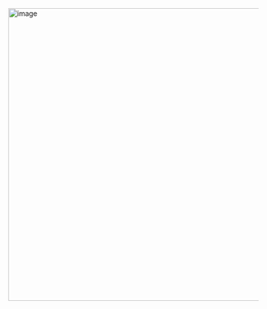 <img width="1005" height="588" alt="image" src="https://github.com/user-attachments/assets/74036a9b-f8b5-45e1-b67f-759f4b9ea0f2" />

